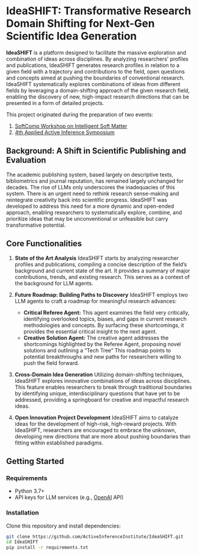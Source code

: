 # IdeaSHIFT: Transformative Research Domain Shifting for Next-Gen Scientific Idea Generation

**IdeaSHIFT** is a platform designed to facilitate the massive exploration and combination of ideas across disciplines. By analyzing researchers' profiles and publications, IdeaSHIFT generates research profiles in relation to a given field with a trajectory and contributions to the field, open questions and concepts aimed at pushing the boundaries of conventional research. IdeaSHIFT systematically explores combinations of ideas from different fields by leveraging a domain-shifting approach of the given research field, enabling the discovery of new, high-impact research directions that can be presented in  a form of detailed projects.

This project originated during the preparation of two events:
1. [SoftComp Workshop on Intelligent Soft Matter](https://softmat.net/intelligent-soft-matter/)
2. [4th Applied Active Inference Symposium](https://symposium.activeinference.institute/)

## Background: A Shift in Scientific Publishing and Evaluation

The academic publishing system, based largely on descriptive texts, bibliometrics and journal reputation, has remained largely unchanged for decades. The rise of LLMs only underscores the inadequacies of this system. There is an urgent need to rethink research sense-making and reintegrate creativity back into scientific progress. IdeaSHIFT was developed to address this need for a more dynamic and open-ended approach, enabling researchers to systematically explore, combine, and prioritize ideas that may be unconventional or unfeasible but carry transformative potential.

## Core Functionalities

1. **State of the Art Analysis**
   IdeaSHIFT starts by analyzing researcher profiles and publications, compiling a concise description of the field’s background and current state of the art. It provides a summary of major contributions, trends, and existing research. This serves as a context of the background for LLM agents. 

2. **Future Roadmap: Building Paths to Discovery**
   IdeaSHIFT employs two LLM agents to craft a roadmap for meaningful research advances:
   - **Critical Referee Agent:** This agent examines the field very critically, identifying overlooked topics, biases, and gaps in current research methodologies and concepts. By surfacing these shortcomings, it provides the essential critical insight to the next agent.
   - **Creative Solution Agent:** The creative agent addresses the shortcomings highlighted by the Referee Agent, proposing novel solutions and outlining a “Tech Tree” This roadmap points to potential breakthroughs and new paths for researchers willing to push the field forward.

3. **Cross-Domain Idea Generation**
   Utilizing domain-shifting techniques, IdeaSHIFT explores innovative combinations of ideas across disciplines. This feature enables researchers to break through traditional boundaries by identifying unique, interdisciplinary questions that have yet to be addressed, providing a springboard for creative and impactful research ideas.

4. **Open Innovation Project Development**
   IdeaSHIFT aims to catalyze ideas for the development of high-risk, high-reward projects. With IdeaSHIFT, researchers are encouraged to embrace the unknown, developing new directions that are more about pushing boundaries than fitting within established paradigms.

## Getting Started

### Requirements
- Python 3.7+
- API keys for LLM services (e.g., [OpenAI](https://platform.openai.com/) API)

### Installation
Clone this repository and install dependencies:

```bash
git clone https://github.com/ActiveInferenceInstitute/IdeaSHIFT.git
cd IdeaSHIFT
pip install -r requirements.txt
